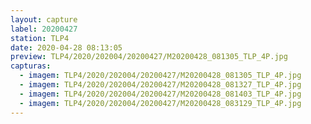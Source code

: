 ```yaml
---
layout: capture
label: 20200427
station: TLP4
date: 2020-04-28 08:13:05
preview: TLP4/2020/202004/20200427/M20200428_081305_TLP_4P.jpg
capturas:
  - imagem: TLP4/2020/202004/20200427/M20200428_081305_TLP_4P.jpg
  - imagem: TLP4/2020/202004/20200427/M20200428_081327_TLP_4P.jpg
  - imagem: TLP4/2020/202004/20200427/M20200428_081403_TLP_4P.jpg
  - imagem: TLP4/2020/202004/20200427/M20200428_083129_TLP_4P.jpg
---
```

